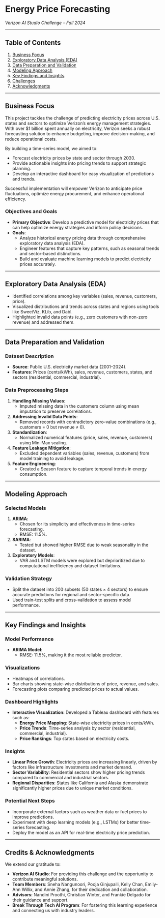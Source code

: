 # **Energy Price Forecasting**  
*Verizon AI Studio Challenge – Fall 2024*

---

## **Table of Contents**  
1. [Business Focus](#business-focus)  
2. [Exploratory Data Analysis (EDA)](#exploratory-data-analysis-eda)  
3. [Data Preparation and Validation](#data-preparation-and-validation)  
4. [Modeling Approach](#modeling-approach)  
5. [Key Findings and Insights](#key-findings-and-insights)  
6. [Challenges](#challenges)  
7. [Acknowledgments](#acknowledgments)  

---

## **Business Focus**  
This project tackles the challenge of predicting electricity prices across U.S. states and sectors to optimize Verizon’s energy management strategies. With over $1 billion spent annually on electricity, Verizon seeks a robust forecasting solution to enhance budgeting, improve decision-making, and reduce operational costs.  

By building a time-series model, we aimed to:  
- Forecast electricity prices by state and sector through 2030.  
- Provide actionable insights into pricing trends to support strategic planning.  
- Develop an interactive dashboard for easy visualization of predictions and trends.  

Successful implementation will empower Verizon to anticipate price fluctuations, optimize energy procurement, and enhance operational efficiency.  

### **Objectives and Goals**  
- **Primary Objective**: Develop a predictive model for electricity prices that can help optimize energy strategies and inform policy decisions.  
- **Goals**:
  - Analyze historical energy pricing data through comprehensive exploratory data analysis (EDA).  
  - Engineer features that capture key patterns, such as seasonal trends and sector-based distinctions.  
  - Build and evaluate machine learning models to predict electricity prices accurately.  

---

## **Exploratory Data Analysis (EDA)**  
- Identified correlations among key variables (sales, revenue, customers, price).  
- Visualized distributions and trends across states and regions using tools like SweetViz, KLib, and Dabl.  
- Highlighted invalid data points (e.g., zero customers with non-zero revenue) and addressed them.  

---

## **Data Preparation and Validation**  

### **Dataset Description**  
- **Source**: Public U.S. electricity market data (2001–2024).  
- **Features**: Prices (cents/kWh), sales, revenue, customers, states, and sectors (residential, commercial, industrial).  

### **Data Preprocessing Steps**  
1. **Handling Missing Values**:  
   - Imputed missing data in the customers column using mean imputation to preserve correlations.  
2. **Addressing Invalid Data Points**:  
   - Removed records with contradictory zero-value combinations (e.g., customers = 0 but revenue ≠ 0).  
3. **Standardization**:  
   - Normalized numerical features (price, sales, revenue, customers) using Min-Max scaling.  
4. **Feature Leakage Mitigation**:  
   - Excluded dependent variables (sales, revenue, customers) from model training to avoid leakage.  
5. **Feature Engineering**:  
   - Created a Season feature to capture temporal trends in energy consumption.  

---

## **Modeling Approach**  

### **Selected Models**  
1. **ARIMA**:  
   - Chosen for its simplicity and effectiveness in time-series forecasting.  
   - RMSE: 11.5%.  
2. **SARIMA**:  
   - Tested but showed higher RMSE due to weak seasonality in the dataset.  
3. **Exploratory Models**:  
   - VAR and LSTM models were explored but deprioritized due to computational inefficiency and dataset limitations.  

### **Validation Strategy**  
- Split the dataset into 200 subsets (50 states × 4 sectors) to ensure accurate predictions for regional and sector-specific data.  
- Used train-test splits and cross-validation to assess model performance.  

---

## **Key Findings and Insights**  

### **Model Performance**  
- **ARIMA Model**:  
  - RMSE: 11.5%, making it the most reliable predictor.  

### **Visualizations**  
- Heatmaps of correlations.  
- Bar charts showing state-wise distributions of price, revenue, and sales.  
- Forecasting plots comparing predicted prices to actual values.  

### **Dashboard Highlights**  
- **Interactive Visualization**: Developed a Tableau dashboard with features such as:  
  - **Energy Price Mapping**: State-wise electricity prices in cents/kWh.  
  - **Price Trends**: Time-series analysis by sector (residential, commercial, industrial).  
  - **Price Rankings**: Top states based on electricity costs.  

### **Insights**  
- **Linear Price Growth**: Electricity prices are increasing linearly, driven by factors like infrastructure investments and market demand.  
- **Sector Variability**: Residential sectors show higher pricing trends compared to commercial and industrial sectors.  
- **Regional Disparities**: States like California and Alaska demonstrate significantly higher prices due to unique market conditions.  

### **Potential Next Steps**  
- Incorporate external factors such as weather data or fuel prices to improve predictions.  
- Experiment with deep learning models (e.g., LSTMs) for better time-series forecasting.  
- Deploy the model as an API for real-time electricity price prediction.  

---

## **Credits & Acknowledgments**  

We extend our gratitude to:  
- **Verizon AI Studio**: For providing this challenge and the opportunity to contribute meaningful solutions.  
- **Team Members**: Sneha Nangunoori, Pooja Ginjupalli, Kelly Chan, Emily-Ann Willix, and Annie Zhang, for their dedication and collaboration.  
- **Advisors**: Nandini Proothi, Christian Winter, and Frankie Delgado for their guidance and support.  
- **Break Through Tech AI Program**: For fostering this learning experience and connecting us with industry leaders.  
